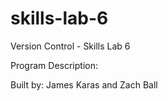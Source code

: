 # skills-lab-6
Version Control - Skills Lab 6

Program Description: 

Built by: James Karas and Zach Ball
